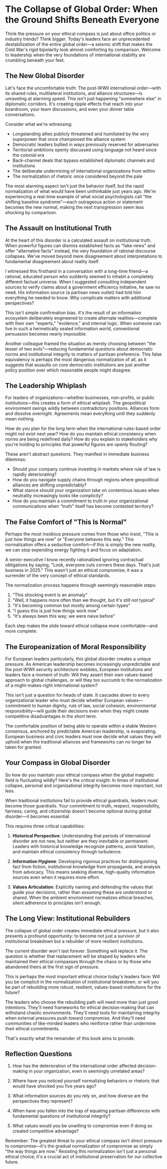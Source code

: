 # The Collapse of Global Order: When the Ground Shifts Beneath Everyone

Think the pressure on your ethical compass is just about office politics or industry trends? Think bigger. Today's leaders face an unprecedented destabilization of the entire global order—a seismic shift that makes the Cold War's rigid bipolarity look almost comforting by comparison. Welcome to leadership when the very foundations of international stability are crumbling beneath your feet.

## The New Global Disorder

Let's face the uncomfortable truth: The post-WWII international order—with its shared rules, multilateral institutions, and alliance structures—is unraveling at alarming speed. This isn't just happening "somewhere else" in diplomatic corridors. It's creating ripple effects that reach into your boardroom, your team discussions, and even your dinner table conversations.

Consider what we're witnessing:

- Longstanding allies publicly threatened and humiliated by the very superpower that once championed the alliance system
- Democratic leaders bullied in ways previously reserved for adversaries
- Territorial ambitions openly discussed using language not heard since the colonial era
- Back-channel deals that bypass established diplomatic channels and institutions
- The deliberate undermining of international organizations from within
- The normalization of rhetoric once considered beyond the pale

The most alarming aspect isn't just the behavior itself, but the rapid normalization of what would have been unthinkable just years ago. We're experiencing a real-time example of what social psychologists call "the shifting baseline syndrome"—each outrageous action or statement becomes the new normal, making the next transgression seem less shocking by comparison.

## The Assault on Institutional Truth

At the heart of this disorder is a calculated assault on institutional truth. When powerful figures can dismiss established facts as "fake news" and offer "alternative facts" instead, the very foundation of rational discourse collapses. We've moved beyond mere disagreement about interpretations to fundamental disagreement about reality itself.

I witnessed this firsthand in a conversation with a long-time friend—a rational, educated person who suddenly seemed to inhabit a completely different factual universe. When I suggested consulting independent sources to verify claims about a government efficiency initiative, he saw no need. His information source (a partisan news outlet) had told him everything he needed to know. Why complicate matters with additional perspectives?

This isn't simple confirmation bias. It's the result of an information ecosystem deliberately engineered to create alternate realities—complete with their own "experts," "evidence," and internal logic. When someone can live in such a hermetically sealed information world, conventional persuasion becomes nearly impossible.

Another colleague framed the situation as merely choosing between "the lesser of two evils"—reducing fundamental questions about democratic norms and institutional integrity to matters of partisan preference. This false equivalency is perhaps the most dangerous normalization of all, as it suggests that assaults on core democratic institutions are just another policy position over which reasonable people might disagree.

## The Leadership Whiplash

For leaders of organizations—whether businesses, non-profits, or public institutions—this creates a form of ethical whiplash. The geopolitical environment swings wildly between contradictory positions. Alliances form and dissolve overnight. Agreements mean everything until they suddenly mean nothing.

How do you plan for the long term when the international rules-based order might not exist next year? How do you maintain ethical consistency when norms are being redefined daily? How do you explain to stakeholders why you're holding to principles that powerful figures are openly flouting?

These aren't abstract questions. They manifest in immediate business dilemmas:

- Should your company continue investing in markets where rule of law is rapidly deteriorating?
- How do you navigate supply chains through regions where geopolitical alliances are shifting unpredictably?
- What stance should your organization take on contentious issues when neutrality increasingly looks like complicity?
- How do you maintain a commitment to truth in your organizational communications when "truth" itself has become contested territory?

## The False Comfort of "This Is Normal"

Perhaps the most insidious pressure comes from those who insist, "This is just how things are now" or "Everyone behaves this way." This normalization offers a seductive comfort—if this is simply the new reality, we can stop expending energy fighting it and focus on adaptation.

A senior executive I know recently rationalized ignoring contractual obligations by saying, "Look, everyone cuts corners these days. That's just business in 2025." This wasn't just an ethical compromise; it was a surrender of the very concept of ethical standards.

The normalization process happens through seemingly reasonable steps:

1. "This shocking event is an anomaly"
2. "Well, it happens more often than we thought, but it's still not typical"
3. "It's becoming common but mostly among certain types"
4. "I guess this is just how things work now"
5. "It's always been this way; we were naive before"

Each step makes the slide toward ethical collapse more comfortable—and more complete.

## The Europeanization of Moral Responsibility

For European leaders particularly, this global disorder creates a unique pressure. As American leadership becomes increasingly unpredictable and the post-WWII security architecture wobbles, European institutions and leaders face a moment of truth: Will they assert their own values-based approach to global challenges, or will they too succumb to the normalization of a might-makes-right international system?

This isn't just a question for heads of state. It cascades down to every organizational leader who must decide whether European values—commitment to human dignity, rule of law, social cohesion, environmental responsibility—will guide their decisions even when they might create competitive disadvantages in the short term.

The comfortable position of being able to operate within a stable Western consensus, anchored by predictable American leadership, is evaporating. European business and civic leaders must now decide what values they will uphold when the traditional alliances and frameworks can no longer be taken for granted.

## Your Compass in Global Disorder

So how do you maintain your ethical compass when the global magnetic field is fluctuating wildly? Here's the critical insight: In times of institutional collapse, personal and organizational integrity becomes *more* important, not less.

When traditional institutions fail to provide ethical guardrails, leaders must become those guardrails. Your commitment to truth, respect, responsibility, fairness, caring, and citizenship doesn't become optional during global disorder—it becomes essential.

This requires three critical capabilities:

1. **Historical Perspective**: Understanding that periods of international disorder are not new, but neither are they inevitable or permanent. Leaders with historical knowledge recognize patterns, avoid fatalism, and maintain ethical consistency through turbulence.

2. **Information Hygiene**: Developing rigorous practices for distinguishing fact from fiction, institutional knowledge from propaganda, and analysis from advocacy. This means seeking diverse, high-quality information sources even when it requires more effort.

3. **Values Articulation**: Explicitly naming and defending the values that guide your decisions, rather than assuming these are understood or shared. When the ambient environment normalizes ethical breaches, silent adherence to principles isn't enough.

## The Long View: Institutional Rebuilders

The collapse of global order creates immediate ethical pressure, but it also presents a profound opportunity: to become not just a survivor of institutional breakdown but a rebuilder of more resilient institutions.

The current disorder won't last forever. Something will replace it. The question is whether that replacement will be shaped by leaders who maintained their ethical compasses through the chaos or by those who abandoned theirs at the first sign of pressure.

This is perhaps the most important ethical choice today's leaders face: Will you be complicit in the normalization of institutional breakdown, or will you be part of rebuilding more robust, resilient, values-based institutions for the future?

The leaders who choose the rebuilding path will need more than just good intentions. They'll need frameworks for ethical decision-making that can withstand chaotic environments. They'll need tools for maintaining integrity when external pressures push toward compromise. And they'll need communities of like-minded leaders who reinforce rather than undermine their ethical commitments.

That's exactly what the remainder of this book aims to provide.

## Reflection Questions

1. How has the deterioration of the international order affected decision-making in your organization, even in seemingly unrelated areas?

2. Where have you noticed yourself normalizing behaviors or rhetoric that would have shocked you five years ago?

3. What information sources do you rely on, and how diverse are the perspectives they represent?

4. When have you fallen into the trap of equating partisan differences with fundamental questions of institutional integrity?

5. What values would you be unwilling to compromise even if doing so created competitive advantage?

Remember: The greatest threat to your ethical compass isn't direct pressure to compromise—it's the gradual normalization of compromise as simply "the way things are now." Resisting this normalization isn't just a personal ethical choice; it's a crucial act of institutional preservation for our collective future.
